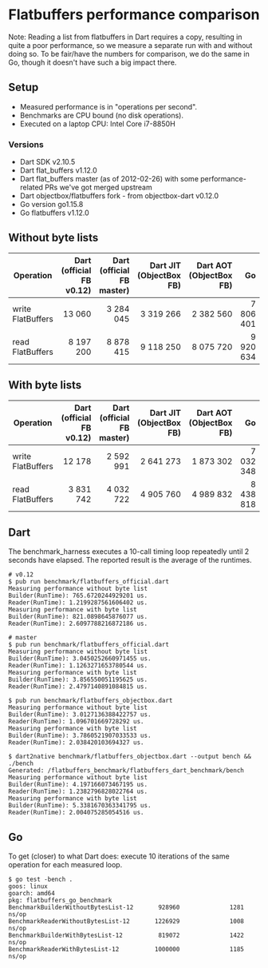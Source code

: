 # Flatbuffers performance comparison

Note: Reading a list from flatbuffers in Dart requires a copy, resulting in quite a poor performance,
so we measure a separate run with and without doing so.
To be fair/have the numbers for comparison, we do the same in Go, though it doesn't have such a big impact there.

## Setup

* Measured performance is in "operations per second".
* Benchmarks are CPU bound (no disk operations).
* Executed on a laptop CPU: Intel Core i7-8850H

### Versions

* Dart SDK v2.10.5
* Dart flat_buffers v1.12.0
* Dart flat_buffers master (as of 2012-02-26) with some performance-related PRs we've got merged upstream
* Dart objectbox/flatbuffers fork - from objectbox-dart v0.12.0
* Go version go1.15.8
* Go flatbuffers v1.12.0

## Without byte lists

| Operation         | Dart (official FB v0.12) | Dart (official FB master) | Dart JIT (ObjectBox FB) | Dart AOT (ObjectBox FB) |                Go  |
|-------------------|-------------------------:|--------------------------:|------------------------:|------------------------:|-------------------:|
| write FlatBuffers |                   13 060 |                 3 284 045 |               3 319 266 |               2 382 560 |          7 806 401 |
| read FlatBuffers  |                8 197 200 |                 8 878 415 |               9 118 250 |               8 075 720 |          9 920 634 |

## With byte lists

| Operation         | Dart (official FB v0.12) | Dart (official FB master) | Dart JIT (ObjectBox FB) | Dart AOT (ObjectBox FB) |                Go  |
|-------------------|-------------------------:|--------------------------:|------------------------:|------------------------:|-------------------:|
| write FlatBuffers |                   12 178 |                 2 592 991 |               2 641 273 |               1 873 302 |          7 032 348 |
| read FlatBuffers  |                3 831 742 |                 4 032 722 |               4 905 760 |               4 989 832 |          8 438 818 |

## Dart

The benchmark_harness executes a 10-call timing loop repeatedly until 2 seconds have elapsed.
The reported result is the average of the runtimes.

```shell
# v0.12
$ pub run benchmark/flatbuffers_official.dart
Measuring performance without byte list
Builder(RunTime): 765.6720244929201 us.
Reader(RunTime): 1.2199287561606402 us.
Measuring performance with byte list
Builder(RunTime): 821.0898645876077 us.
Reader(RunTime): 2.6097788216872186 us.

# master
$ pub run benchmark/flatbuffers_official.dart
Measuring performance without byte list
Builder(RunTime): 3.0450252660971455 us.
Reader(RunTime): 1.1263271653780544 us.
Measuring performance with byte list
Builder(RunTime): 3.856550051195625 us.
Reader(RunTime): 2.4797140891084815 us.

$ pub run benchmark/flatbuffers_objectbox.dart
Measuring performance without byte list
Builder(RunTime): 3.0127136388422757 us.
Reader(RunTime): 1.096701669728292 us.
Measuring performance with byte list
Builder(RunTime): 3.7860521907033533 us.
Reader(RunTime): 2.038420103694327 us.

$ dart2native benchmark/flatbuffers_objectbox.dart --output bench && ./bench
Generated: /flatbuffers_benchmark/flatbuffers_dart_benchmark/bench
Measuring performance without byte list
Builder(RunTime): 4.197166073467195 us.
Reader(RunTime): 1.2382796828022764 us.
Measuring performance with byte list
Builder(RunTime): 5.3381670363341795 us.
Reader(RunTime): 2.004075285054516 us.
```

## Go

To get (closer) to what Dart does: execute 10 iterations of the same operation for each measured loop.

```shell
$ go test -bench .
goos: linux
goarch: amd64
pkg: flatbuffers_go_benchmark
BenchmarkBuilderWithoutBytesList-12       928960              1281 ns/op
BenchmarkReaderWithoutBytesList-12       1226929              1008 ns/op
BenchmarkBuilderWithBytesList-12          819072              1422 ns/op
BenchmarkReaderWithBytesList-12          1000000              1185 ns/op
```

